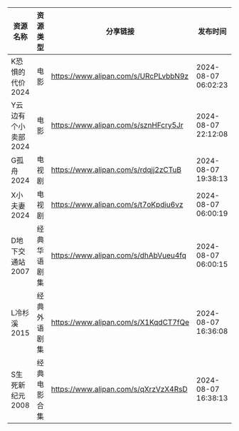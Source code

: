 | 资源名称         | 资源类型   | 分享链接                                 | 发布时间                |
| ------------ | ------ | ------------------------------------ | ------------------- |
| K恐惧的代价2024   | 电影     | https://www.alipan.com/s/URcPLvbbN9z | 2024-08-07 06:02:23 |
| Y云边有个小卖部2024 | 电影     | https://www.alipan.com/s/sznHFcry5Jr | 2024-08-07 22:12:08 |
| G孤舟2024      | 电视剧    | https://www.alipan.com/s/rdqjj2zCTuB | 2024-08-07 19:38:13 |
| X小夫妻2024     | 电视剧    | https://www.alipan.com/s/t7oKpdiu6vz | 2024-08-07 06:00:19 |
| D地下交通站2007   | 经典华语剧集 | https://www.alipan.com/s/dhAbVueu4fq | 2024-08-07 06:00:15 |
| L冷杉溪2015     | 经典外语剧集 | https://www.alipan.com/s/X1KqdCT7fQe | 2024-08-07 16:36:08 |
| S生死新纪元2008   | 经典电影合集 | https://www.alipan.com/s/qXrzVzX4RsD | 2024-08-07 16:38:13 |
